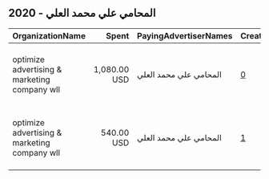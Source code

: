 ## 2020 - المحامي علي محمد العلي 
|OrganizationName|Spent|PayingAdvertiserNames|CreativeUrls|Impressions|Genders|AgeBrackets|CountryCodes|BillingAddresses|CandidateBallotInformation|
|:---|---:|:---|:---|---:|:---|:---|:---|:---|:---|
|optimize advertising & marketing company wll|1,080.00 USD|المحامي علي محمد العلي|[0](https://www.snap.com/political-ads/asset/ee3ce3d6f3a20b9c73bbc91e1014105c178035003f675308584fabad17f41a05?mediaType=mov)|622,536||21+|kuwait|"jaber almubarak st, behbehani complex, m floor, office 56,KUWAIT CITY,13046,KW"||
|optimize advertising & marketing company wll|540.00 USD|المحامي علي محمد العلي|[1](https://www.snap.com/political-ads/asset/58af7c743d5b5494b9fc045602ae78cd0097b8723bb7334b0e42775cdfc8eb01?mediaType=mp4)|239,002||21+|kuwait|"jaber almubarak st, behbehani complex, m floor, office 56,KUWAIT CITY,13046,KW"||
